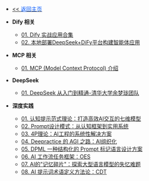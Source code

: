 <!-- ./_sidebar.md -->
- [<< <font color="#0056fd">返回主页</font>](/)
  
- **Dify 相关**
    - [01. Dify 实战应用合集](./intelligent/dify/practice/)
    - [02. 本地部署DeepSeek+DiFy平台构建智能体应用](./intelligent/dify/Building-an-Agent-Application-with-Local-Deployment-of-DeepSeek-and-DiFy-Platform.md)
- **MCP 相关**
	- [01. MCP (Model Context Protocol) 介绍](./intelligent/mcp/One-Article-is-Enough-for-MCP-Model-Context-Protocol.md)
- **DeepSeek**
	- [01. DeepSeek 从入门到精通-清华大学余梦珑团队](./intelligent/deepseek/The-Team-of-Yu-Menglong-at-Tsinghua-University-DeepSeek-From-Beginner-to-Mastery.md)
- **深度实践**
	- [01. 认知提示范式理论：打造高效AI交互的七维模型](./intelligent/deepractice/cognitive-prompt-paradigm.md)
	- [02. Prompt设计模式：从认知框架到实用系统](./intelligent/deepractice/prompt-design-pattern.md)
	- [03. 4P理论：AI工程的系统性解决方案](./intelligent/deepractice/4p-theory.md)
	- [04. Deepractice 的 AGI 之路：AI组织化](./intelligent/deepractice/ai-organization.md)
	- [05. DPML 一种结构化的 Prompt 标记语言设计方案](./intelligent/deepractice/dpml-design.md)
	- [06. AI 工作流任务框架：OES](./intelligent/deepractice/oes-framework.md)
	- [07. AI的"记忆碎片"：探索大型语言模型的失忆难题](./intelligent/deepractice/ai-memory-fragments.md)
	- [08. AI 提示词术语定义方法论：CDT](./intelligent/deepractice/cdt-framework.md)
